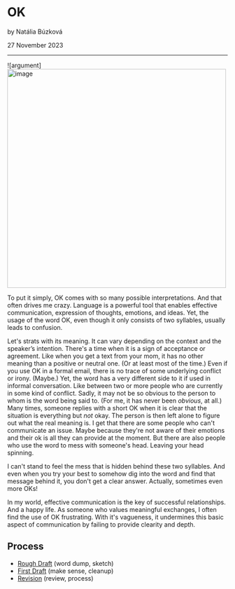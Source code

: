 # OK

by Natália Búzková

27 November 2023

---

![argument] <img src="/two-people-arguing.png" alt="image" width=500 height=500>

To put it simply, OK comes with so many possible interpretations. And that often drives me crazy. Language is a powerful tool that enables effective communication, expression of thoughts, emotions, and ideas. Yet, the usage of the word OK, even though it only consists of two syllables, usually leads to confusion. 

Let's strats with its meaning. It can vary depending on the context and the speaker’s intention. There's a time when it is a sign of acceptance or agreement. Like when you get a text from your mom, it has no other meaning than a positive or neutral one. (Or at least most of the time.) Even if you use OK in a formal email, there is no trace of some underlying conflict or irony. (Maybe.) 
	Yet, the word has a very different side to it if used in informal conversation. Like between two or more people who are currently in some kind of conflict. Sadly, it may not be so obvious to the person to whom is the word being said to. (For me, it has never been *obvious*, at all.)
Many times, someone replies with a short OK when it is clear that the situation is everything but *not* okay. The person is then left alone to figure out what the real meaning is. I get that there are some people who can't communicate an issue. Maybe because they're not aware of their emotions and their ok is all they can provide at the moment. But there are also people who use the word to mess with someone's head. Leaving your head spinning.

I can't stand to feel the mess that is hidden behind these two syllables. And even when you try your best to somehow dig into the word and find that message behind it, you don't get a clear answer. Actually, sometimes even more OKs!

In my world, effective communication is the key of successful relationships. And a happy life. As someone who values meaningful exchanges, I often find the use of OK frustrating. With it's vagueness, it undermines this basic aspect of communication by failing to provide clearity and depth.

## Process

- [Rough Draft](rough-draft.md) (word dump, sketch)
- [First Draft](first-draft.md) (make sense, cleanup)
- [Revision](revision.md) (review, process)
